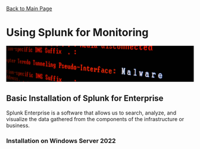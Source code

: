 [Back to Main Page](../index.html) 

# Using Splunk for Monitoring

<img src="../img/blog-22-malwarebanner.PNG" width="1000">

## Basic Installation of Splunk for Enterprise

Splunk Enterprise is a software that allows us to search, analyze, and visualize the data gathered from the components of the infrastructure or business.

### Installation on Windows Server 2022

